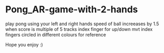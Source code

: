 # Pong_AR-game-with-2-hands
play pong using your left and right hands
speed of ball increeases by 1.5 when score is multiple of 5 
tracks index finger for up/down mvt 
index fingers circled in different colours for reference 

Hope you enjoy :)

